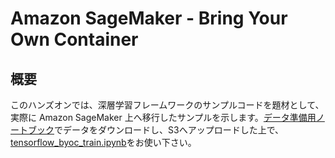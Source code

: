 # Amazon SageMaker - Bring Your Own Container 
## 概要
このハンズオンでは、深層学習フレームワークのサンプルコードを題材として、実際に Amazon SageMaker 上へ移行したサンプルを示します。[データ準備用ノートブック]()でデータをダウンロードし、S3へアップロードした上で、[tensorflow_byoc_train.ipynb](https://github.com/tkazusa/tensorflow_byoc_train.ipynb)をお使い下さい。
